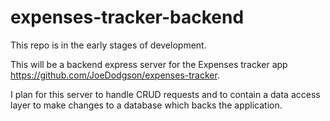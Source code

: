 # expenses-tracker-backend

This repo is in the early stages of development.

This will be a backend express server for the Expenses tracker app https://github.com/JoeDodgson/expenses-tracker.

I plan for this server to handle CRUD requests and to contain a data access layer to make changes to a database which backs the application.
